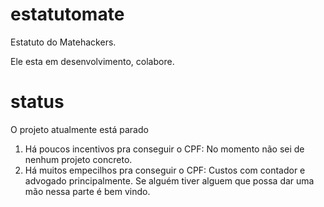estatutomate
============

Estatuto do Matehackers.

Ele esta em desenvolvimento, colabore.


status
======

O projeto atualmente está parado

1. Há poucos incentivos pra conseguir o CPF: No momento não sei de nenhum projeto concreto.
2. Há muitos empecilhos pra conseguir o CPF: Custos com contador e advogado principalmente. Se alguém tiver alguem que possa dar uma mão nessa parte é bem vindo.
